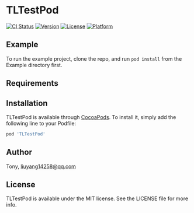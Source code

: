 # TLTestPod

[![CI Status](https://img.shields.io/travis/Tony/TLTestPod.svg?style=flat)](https://travis-ci.org/Tony/TLTestPod)
[![Version](https://img.shields.io/cocoapods/v/TLTestPod.svg?style=flat)](https://cocoapods.org/pods/TLTestPod)
[![License](https://img.shields.io/cocoapods/l/TLTestPod.svg?style=flat)](https://cocoapods.org/pods/TLTestPod)
[![Platform](https://img.shields.io/cocoapods/p/TLTestPod.svg?style=flat)](https://cocoapods.org/pods/TLTestPod)

## Example

To run the example project, clone the repo, and run `pod install` from the Example directory first.

## Requirements

## Installation

TLTestPod is available through [CocoaPods](https://cocoapods.org). To install
it, simply add the following line to your Podfile:

```ruby
pod 'TLTestPod'
```

## Author

Tony, liuyang14258@qq.com

## License

TLTestPod is available under the MIT license. See the LICENSE file for more info.
